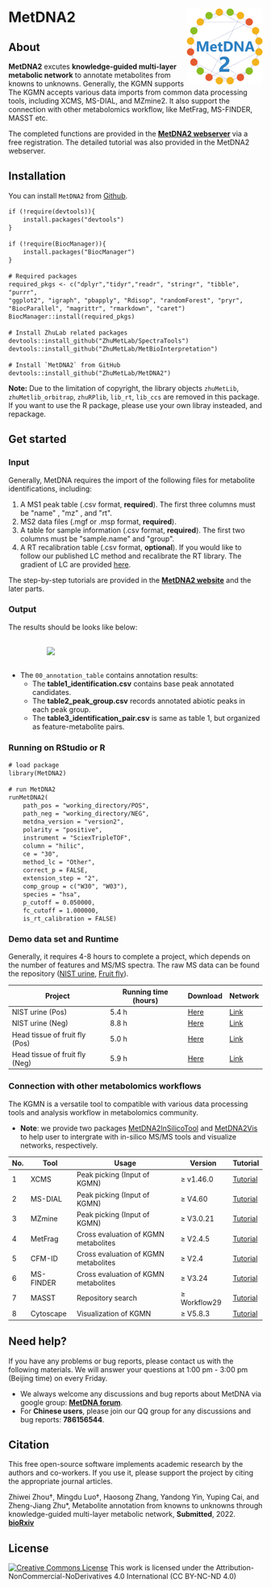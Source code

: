 # MetDNA2 <img src="man/figures/logo.png" align="right" alt="" width="150"/>

## About
**MetDNA2** excutes **knowledge-guided multi-layer metabolic network** to annotate metabolites from knowns to unknowns. Generally, the KGMN supports  
The KGMN accepts various data imports from common data processing tools, including XCMS, MS-DIAL, and MZmine2. It also support the connection with other metabolomics workflow, like MetFrag, MS-FINDER, MASST etc.

The completed functions are provided in the [**MetDNA2 webserver**](http://metdna.zhulab.cn/) via a free registration. The detailed tutorial was also provided in the MetDNA2 webserver.

## Installation
You can install `MetDNA2` from [Github](https://github.com/ZhuMetLab/MetDNA2).

```
if (!require(devtools)){
    install.packages("devtools")
}

if (!require(BiocManager)){
    install.packages("BiocManager")
}

# Required packages
required_pkgs <- c("dplyr","tidyr","readr", "stringr", "tibble", "purrr",
"ggplot2", "igraph", "pbapply", "Rdisop", "randomForest", "pryr", "BiocParallel", "magrittr", "rmarkdown", "caret")
BiocManager::install(required_pkgs)

# Install ZhuLab related packages
devtools::install_github("ZhuMetLab/SpectraTools")
devtools::install_github("ZhuMetLab/MetBioInterpretation")

# Install `MetDNA2` from GitHub
devtools::install_github("ZhuMetLab/MetDNA2")
```

**Note:** Due to the limitation of copyright, the library objects `zhuMetLib`, `zhuMetlib_orbitrap`, `zhuRPlib`, `lib_rt`, `lib_ccs` are removed in this package. If you want to use the R package, please use your own libray insteaded, and repackage.

## Get started
### Input
Generally, MetDNA requires the import of the following files for metabolite identifications, including:

1. A MS1 peak table (.csv format, **required**). The first three columns must be "name" , "mz" , and "rt".
2. MS2 data files (.mgf or .msp format, **required**). 
3. A table for sample information (.csv format, **required**). The first two columns must be "sample.name" and "group".
4. A RT recalibration table (.csv format, **optional**). If you would like to follow our published LC method and recalibrate the RT library. The gradient of LC are provided [here](http://metdna.zhulab.cn/metdna/help#demodata).

The step-by-step tutorials are provided in the [**MetDNA2 website**](http://metdna.zhulab.cn/metdna/help) and the later parts.



### Output
The results should be looks like below:

<br><img style="width: 70%; max-height: 100%; display:block; margin:0 auto" src="https://metdna2-1258133059.cos.ap-shanghai.myqcloud.com/HelpFigures/result_220613.png"><br>

- The `00_annotation_table` contains annotation results:
    - The <b>table1_identification.csv</b> contains base peak annotated candidates.
    - The <b>table2_peak_group.csv</b> records annotated abiotic peaks in each peak group.
    - The <b>table3_identification_pair.csv</b> is same as table 1, but organized as feature-metabolite pairs.

### Running on RStudio or R
```
# load package
library(MetDNA2)

# run MetDNA2
runMetDNA2(
	path_pos = "working_directory/POS",
	path_neg = "working_directory/NEG",
	metdna_version = "version2",
	polarity = "positive",
	instrument = "SciexTripleTOF",
	column = "hilic",
	ce = "30",
	method_lc = "Other",
	correct_p = FALSE,
	extension_step = "2",
	comp_group = c("W30", "W03"),
	species = "hsa",
	p_cutoff = 0.050000,
	fc_cutoff = 1.000000,
	is_rt_calibration = FALSE)
```

### Demo data set and Runtime
Generally, it requires 4-8 hours to complete a project, which depends on the number of features and MS/MS spectra. The raw MS data can be found the repository ([NIST urine](https://www.biosino.org/node/project/detail/OEP003157), [Fruit fly](https://www.ebi.ac.uk/metabolights/MTBLS612/descriptors)). 

Project | Running time (hours) | Download | Network
---|--- | --- | ---
NIST urine (Pos) | 5.4 h | [Here](https://mega.nz/file/w7ZnjLAa#u4Dj5lhkYyEhOZHH4BX_HUHvGMkjZ_ti5bn986tgyrY) | [Link](https://github.com/ZhuMetLab/MetDNA2_Web/blob/main/Demo_data/Networks/Network_NIST_urine_pos.zip)
NIST urine (Neg) | 8.8 h | [Here](https://mega.nz/file/kjoDhJBD#0BTqTZDuzbI_06aEXb8dtUo1z_1kqtp2FIIEyqpx_cU) | [Link](https://github.com/ZhuMetLab/MetDNA2_Web/blob/main/Demo_data/Networks/Network_NIST_urine_neg.zip)
Head tissue of fruit fly (Pos) | 5.0 h | [Here](https://mega.nz/file/Fy5GRAxA#FKSfmzUZrZFpVy1lvSYlUzKWj_ELVY6C-hm_fUqZ1zk)  | [Link](https://github.com/ZhuMetLab/MetDNA2_Web/blob/main/Demo_data/Networks/Network_fruit_fly_pos.zip)
Head tissue of fruit fly (Neg) | 5.9 h | [Here](https://mega.nz/file/syZ2jQBJ#WgM92sNXHydGj1jCMOcXsa7tnDwXUCEtWi7GO9w1VT0) | [Link](https://github.com/ZhuMetLab/MetDNA2_Web/blob/main/Demo_data/Networks/Network_fruit_fly_neg.zip)

### Connection with other metabolomics workflows
The KGMN is a versatile tool to compatible with various data processing tools and analysis workflow in metabolomics community. 

- **Note**: we provide two packages [MetDNA2InSilicoTool](https://github.com/ZhuMetLab/MetDNA2InSilicoTool) and [MetDNA2Vis](https://github.com/ZhuMetLab/MetDNA2Vis) to help user to intergrate with in-silico MS/MS tools and visualize networks, respectively.

No. | Tool | Usage | Version | Tutorial 
--- | --- | --- | --- |  --- 
1 | XCMS | Peak picking (Input of KGMN) | &ge; v1.46.0  |  [Tutorial](http://metdna.zhulab.cn/metdna/help#3.1) 
2 | MS-DIAL | Peak picking (Input of KGMN) | &ge; V4.60 |  [Tutorial](http://metdna.zhulab.cn/metdna/help#3.2) 
3 | MZmine | Peak picking (Input of KGMN) | &ge; V3.0.21 |  [Tutorial](https://github.com/ZhuMetLab/MetDNA2_Web/blob/main/Tutorials/Tutorial_data_preprocessing_MZmine.pdf) 
4 | MetFrag | Cross evaluation of KGMN metabolites | &ge; V2.4.5 | [Tutorial](https://github.com/ZhuMetLab/MetDNA2_Web/blob/main/Tutorials/Tutorial_KGMN_and_insilico_ms2.pdf) 
5 | CFM-ID | Cross evaluation of KGMN metabolites | &ge; V2.4 | [Tutorial](https://github.com/ZhuMetLab/MetDNA2_Web/blob/main/Tutorials/Tutorial_KGMN_and_insilico_ms2.pdf) 
6 | MS-FINDER | Cross evaluation of KGMN metabolites | &ge; V3.24 | [Tutorial](https://github.com/ZhuMetLab/MetDNA2_Web/blob/main/Tutorials/Tutorial_KGMN_and_insilico_ms2.pdf) 
7 | MASST | Repository search | &ge; Workflow29 | [Tutorial](https://github.com/ZhuMetLab/MetDNA2_Web/blob/main/Tutorials/Tutorial_KGMN_and_MASST.pdf) 
8 | Cytoscape | Visualization of KGMN | &ge; V5.8.3 | [Tutorial](https://github.com/ZhuMetLab/MetDNA2_Web/blob/main/Tutorials/Tutorial_visualization.pdf) 


## Need help?
If you have any problems or bug reports, please contact us with the following materials. We will answer your questions at 1:00 pm - 3:00 pm (Beijing time) on every Friday.
- We always welcome any discussions and bug reports about MetDNA via google group: [**MetDNA forum**](https://groups.google.com/g/metdna).
- For **Chinese users**, please join our QQ group for any discussions and bug reports: **786156544**.

## Citation
This free open-source software implements academic research by the authors and co-workers. If you use it, please support the project by citing the appropriate journal articles.

Zhiwei Zhou†, Mingdu Luo†, Haosong Zhang, Yandong Yin, Yuping Cai, and Zheng-Jiang Zhu*, Metabolite annotation from knowns to unknowns through knowledge-guided multi-layer metabolic network, **Submitted**, 2022. [**bioRxiv**](https://doi.org/10.1101/2022.06.02.494523)

## License
<a rel="license" href="https://creativecommons.org/licenses/by-nc-nd/4.0/"><img alt="Creative Commons License" style="border-width:0" src="https://i.creativecommons.org/l/by-nc-nd/4.0/88x31.png" /></a> 
This work is licensed under the Attribution-NonCommercial-NoDerivatives 4.0 International (CC BY-NC-ND 4.0)
